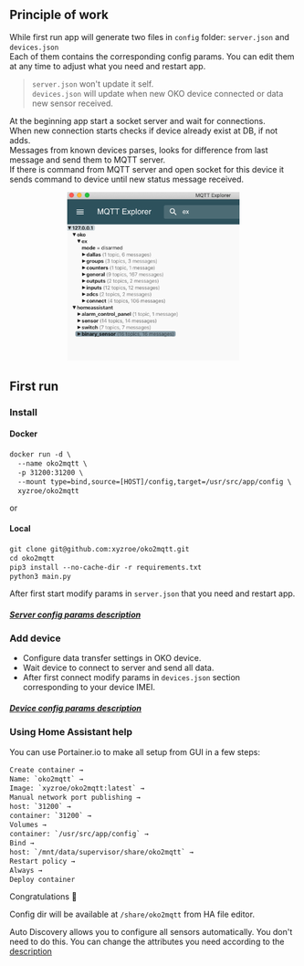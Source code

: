 ## Principle of work
While first run app will generate two files in `config` folder: `server.json` and `devices.json`  
Each of them contains the corresponding config params. You can edit them at any time to adjust what you need and restart app.  
>`server.json` won't update it self.  
`devices.json` will update when new OKO device connected or data new sensor received.  

At the beginning app start a socket server and wait for connections.  
When new connection starts checks if device already exist at DB, if not adds.   
Messages from known devices parses, looks for difference from last message and send them to MQTT server.  
If there is command from MQTT server and open socket for this device it sends command to device until new status message received.  

<div align="center">
<img src="https://github.com/xyzroe/oko2mqtt/blob/main/doc/img/mqtt_oko.png?raw=true" width="60%">  
</div>

## First run
### Install
#### Docker
```
docker run -d \  
  --name oko2mqtt \  
  -p 31200:31200 \  
  --mount type=bind,source=[HOST]/config,target=/usr/src/app/config \  
  xyzroe/oko2mqtt
```
or
#### Local
```
git clone git@github.com:xyzroe/oko2mqtt.git
cd oko2mqtt
pip3 install --no-cache-dir -r requirements.txt
python3 main.py
```
After first start modify params in `server.json` that you need and restart app.

##### [Server config params description](https://github.com/xyzroe/oko2mqtt/blob/main/doc/SERVER.md)  

### Add device
  * Configure data transfer settings in OKO device.
  * Wait device to connect to server and send all data.
  * After first connect modify params in `devices.json` section corresponding to your device IMEI.

##### [Device config params description](https://github.com/xyzroe/oko2mqtt/blob/main/doc/DEVICES.md)

### Using Home Assistant help
You can use Portainer.io to make all setup from GUI in a few steps:

    Create container →   
    Name: `oko2mqtt` →  
    Image: `xyzroe/oko2mqtt:latest` →   
    Manual network port publishing →  
    host: `31200` →  
    container: `31200` →  
    Volumes →   
    container: `/usr/src/app/config` →   
    Bind →   
    host: `/mnt/data/supervisor/share/oko2mqtt` →    
    Restart policy →
    Always →
    Deploy container

Congratulations 🎉

Config dir will be available at `/share/oko2mqtt` from HA file editor.

Auto Discovery allows you to configure all sensors automatically.
You don't need to do this.
You can change the attributes you need according to the [description](https://github.com/xyzroe/oko2mqtt/blob/main/doc/DEVICES.md#auto-discovery-config-params-description)
